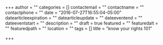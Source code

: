+++
author = ""
categories = []
contactemail = ""
contactname = ""
contactphone = ""
date = "2016-07-27T16:55:04-05:00"
datearticleexpiration = ""
datearticleupdate = ""
dateeventend = ""
dateeventstart = ""
description = ""
draft = true
featured = ""
featuredalt = ""
featuredpath = ""
location = ""
tags = []
title = "know your rights 101"

+++

